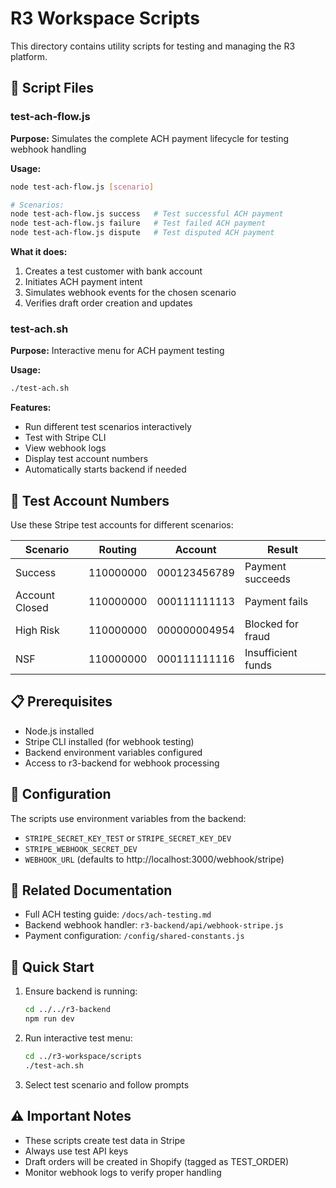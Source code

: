 # R3 Workspace Scripts

This directory contains utility scripts for testing and managing the R3 platform.

## 📁 Script Files

### test-ach-flow.js
**Purpose:** Simulates the complete ACH payment lifecycle for testing webhook handling

**Usage:**
```bash
node test-ach-flow.js [scenario]

# Scenarios:
node test-ach-flow.js success   # Test successful ACH payment
node test-ach-flow.js failure   # Test failed ACH payment  
node test-ach-flow.js dispute   # Test disputed ACH payment
```

**What it does:**
1. Creates a test customer with bank account
2. Initiates ACH payment intent
3. Simulates webhook events for the chosen scenario
4. Verifies draft order creation and updates

### test-ach.sh
**Purpose:** Interactive menu for ACH payment testing

**Usage:**
```bash
./test-ach.sh
```

**Features:**
- Run different test scenarios interactively
- Test with Stripe CLI
- View webhook logs
- Display test account numbers
- Automatically starts backend if needed

## 🧪 Test Account Numbers

Use these Stripe test accounts for different scenarios:

| Scenario | Routing | Account | Result |
|----------|---------|---------|---------|
| Success | 110000000 | 000123456789 | Payment succeeds |
| Account Closed | 110000000 | 000111111113 | Payment fails |
| High Risk | 110000000 | 000000004954 | Blocked for fraud |
| NSF | 110000000 | 000111111116 | Insufficient funds |

## 📋 Prerequisites

- Node.js installed
- Stripe CLI installed (for webhook testing)
- Backend environment variables configured
- Access to r3-backend for webhook processing

## 🔧 Configuration

The scripts use environment variables from the backend:
- `STRIPE_SECRET_KEY_TEST` or `STRIPE_SECRET_KEY_DEV`
- `STRIPE_WEBHOOK_SECRET_DEV`
- `WEBHOOK_URL` (defaults to http://localhost:3000/webhook/stripe)

## 📖 Related Documentation

- Full ACH testing guide: `/docs/ach-testing.md`
- Backend webhook handler: `r3-backend/api/webhook-stripe.js`
- Payment configuration: `/config/shared-constants.js`

## 🚀 Quick Start

1. Ensure backend is running:
   ```bash
   cd ../../r3-backend
   npm run dev
   ```

2. Run interactive test menu:
   ```bash
   cd ../r3-workspace/scripts
   ./test-ach.sh
   ```

3. Select test scenario and follow prompts

## ⚠️ Important Notes

- These scripts create test data in Stripe
- Always use test API keys
- Draft orders will be created in Shopify (tagged as TEST_ORDER)
- Monitor webhook logs to verify proper handling